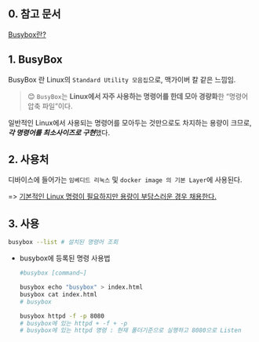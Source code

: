 ## 0. 참고 문서

[Busybox란?](https://brownbears.tistory.com/76)

## 1. BusyBox

BusyBox 란 Linux의 `Standard Utility 모음집`으로, 맥가이버 칼 같은 느낌임.


> 😊 `BusyBox`는 **Linux에서 자주 사용하는 명령어를 한데 모아 경량화**한 “명령어 압축 파일”이다.

일반적인 Linux에서 사용되는 명령어를 모아두는 것만으로도 차지하는 용량이 크므로,
***각 명령어를 최소사이즈로 구현***했다.


## 2. 사용처

디바이스에 들어가는 `임베디드 리눅스` 및 `docker image 의 기본 Layer`에 사용된다.

=> <u>기본적인 Linux 명령이 필요하지만 용량이 부담스러운 경우 채용한다.</u>

## 3. 사용

```bash
busybox --list # 설치된 명령어 조회
```

- busybox에 등록된 명령 사용법

    ```bash
    #busybox [command~]
    
    busybox echo "busybox" > index.html
    busybox cat index.html
    # busybox
    
    busybox httpd -f -p 8080
    # busybox에 있는 httpd + -f + -p
    # busybox에 있는 httpd 명령 : 현재 폴더기준으로 실행하고 8080으로 Listen
    ```